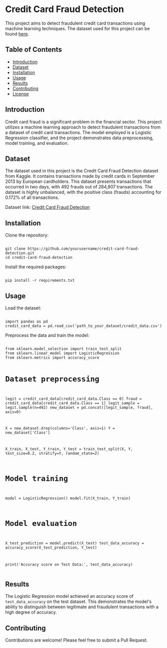 <!DOCTYPE html>
<html lang="en">
<head>
    <meta charset="UTF-8">
  
</head>
<body>

<h1>Credit Card Fraud Detection</h1>
<p>This project aims to detect fraudulent credit card transactions using machine learning techniques. The dataset used for this project can be found <a href="https://github.com/abhishek-2k2/Credit_card_fraud_detection/raw/main/your-dataset-file.csv" download>here</a>.</p>

<h2>Table of Contents</h2>
<ul>
    <li><a href="#introduction">Introduction</a></li>
    <li><a href="#dataset">Dataset</a></li>
    <li><a href="#installation">Installation</a></li>
    <li><a href="#usage">Usage</a></li>
    <li><a href="#results">Results</a></li>
    <li><a href="#contributing">Contributing</a></li>
    <li><a href="#license">License</a></li>
</ul>

<h2 id="introduction">Introduction</h2>
<p>Credit card fraud is a significant problem in the financial sector. This project utilizes a machine learning approach to detect fraudulent transactions from a dataset of credit card transactions. The model employed is a Logistic Regression classifier, and the project demonstrates data preprocessing, model training, and evaluation.</p>

<h2 id="dataset">Dataset</h2>
<p>The dataset used in this project is the Credit Card Fraud Detection dataset from Kaggle. It contains transactions made by credit cards in September 2013 by European cardholders. This dataset presents transactions that occurred in two days, with 492 frauds out of 284,807 transactions. The dataset is highly unbalanced, with the positive class (frauds) accounting for 0.172% of all transactions.</p>
<p>Dataset link: <a href="https://github.com/abhishek-2k2/Credit_card_fraud_detection/raw/main/your-dataset-file.csv" download>Credit Card Fraud Detection</a></p>

<h2 id="installation">Installation</h2>
<p>Clone the repository:</p>
<pre><code>
git clone https://github.com/yourusername/credit-card-fraud-detection.git
cd credit-card-fraud-detection
</code></pre>
<p>Install the required packages:</p>
<pre><code>
pip install -r requirements.txt
</code></pre>

<h2 id="usage">Usage</h2>
<p>Load the dataset:</p>
<pre><code>
import pandas as pd
credit_card_data = pd.read_csv('path_to_your_dataset/credit_data.csv')
</code></pre>
<p>Preprocess the data and train the model:</p>
<pre><code>
from sklearn.model_selection import train_test_split
from sklearn.linear_model import LogisticRegression
from sklearn.metrics import accuracy_score

# Dataset preprocessing
legit = credit_card_data[credit_card_data.Class == 0]
fraud = credit_card_data[credit_card_data.Class == 1]
legit_sample = legit.sample(n=492)
new_dataset = pd.concat([legit_sample, fraud], axis=0)

X = new_dataset.drop(columns='Class', axis=1)
Y = new_dataset['Class']

X_train, X_test, Y_train, Y_test = train_test_split(X, Y, test_size=0.2, stratify=Y, random_state=2)

# Model training
model = LogisticRegression()
model.fit(X_train, Y_train)

# Model evaluation
X_test_prediction = model.predict(X_test)
test_data_accuracy = accuracy_score(X_test_prediction, Y_test)

print('Accuracy score on Test Data:', test_data_accuracy)
</code></pre>

<h2 id="results">Results</h2>
<p>The Logistic Regression model achieved an accuracy score of <code>test_data_accuracy</code> on the test dataset. This demonstrates the model's ability to distinguish between legitimate and fraudulent transactions with a high degree of accuracy.</p>

<h2 id="contributing">Contributing</h2>
<p>Contributions are welcome! Please feel free to submit a Pull Request.</p>



</body>
</html>
